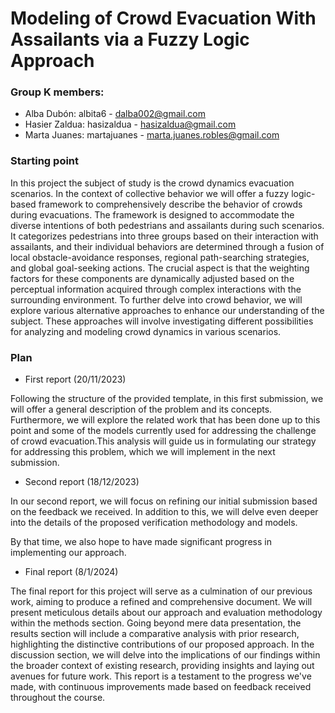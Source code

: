 # Modeling of Crowd Evacuation With Assailants via a Fuzzy Logic Approach

### Group K members: 
  - Alba Dubón: albita6 - dalba002@gmail.com
  - Hasier Zaldua: hasizaldua - hasizaldua@gmail.com
  - Marta Juanes: martajuanes - marta.juanes.robles@gmail.com


### Starting point

In this project the subject of study is the crowd dynamics evacuation scenarios. In the context of collective behavior we will offer a fuzzy logic-based framework to comprehensively describe the behavior of crowds during evacuations. The framework is designed to accommodate the diverse intentions of both pedestrians and assailants during such scenarios. It categorizes pedestrians into three groups based on their interaction with assailants, and their individual behaviors are determined through a fusion of local obstacle-avoidance responses, regional path-searching strategies, and global goal-seeking actions. The crucial aspect is that the weighting factors for these components are dynamically adjusted based on the perceptual information acquired through complex interactions with the surrounding environment. 
To further delve into crowd behavior, we will explore various alternative approaches to enhance our understanding of the subject. These approaches will involve investigating different possibilities for analyzing and modeling crowd dynamics in various scenarios.


### Plan

- First report (20/11/2023)

Following the structure of the provided template, in this first submission, we will offer a general description of the problem and its concepts. Furthermore, we will explore the related work that has been done up to this point and some of the models currently used for addressing the challenge of crowd evacuation.This analysis will guide us in formulating our strategy for addressing this problem, which we will implement in the next submission.
    
- Second report (18/12/2023)
    
In our second report, we will focus on refining our initial submission based on the feedback we received. In addition to this, we will delve even deeper into the details of the proposed verification methodology and models.

By that time, we also hope to have made significant progress in implementing our approach.

- Final report (8/1/2024)
    
The final report for this project will serve as a culmination of our previous work, aiming to produce a refined and comprehensive document. We will present meticulous details about our approach and evaluation methodology within the methods section. Going beyond mere data presentation, the results section will include a comparative analysis with prior research, highlighting the distinctive contributions of our proposed approach. In the discussion section, we will delve into the implications of our findings within the broader context of existing research, providing insights and laying out avenues for future work. This report is a testament to the progress we've made, with continuous improvements made based on feedback received throughout the course.
